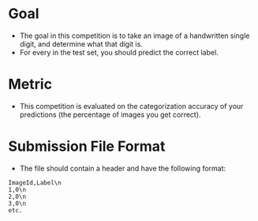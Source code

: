 # Goal
* The goal in this competition is to take an image of a handwritten single digit, and determine what that digit is.
* For every in the test set, you should predict the correct label.

# Metric
* This competition is evaluated on the categorization accuracy of your predictions (the percentage of images you get correct).

# Submission File Format
* The file should contain a header and have the following format:

```
ImageId,Label\n
1,0\n
2,0\n
3,0\n
etc.
```
